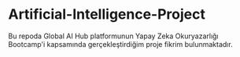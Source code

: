# Artificial-Intelligence-Project
Bu repoda Global AI Hub platformunun Yapay Zeka Okuryazarlığı Bootcamp'i kapsamında gerçekleştirdiğim proje fikrim bulunmaktadır.

